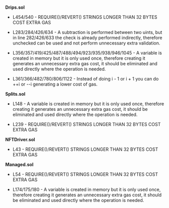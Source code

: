 **Drips.sol**
- L454/540 - REQUIRE()/REVERT() STRINGS LONGER THAN 32 BYTES COST EXTRA GAS

- L283/284/426/634 - A subtraction is performed between two uints, but in line 282/426/633 the check is already performed indirectly, therefore unchecked can be used and not perform unnecessary extra validation.

- L356/357/419/425/487/488/494/923/935/938/946/1045 - A variable is created in memory but it is only used once, therefore creating it generates an unnecessary extra gas cost, it should be eliminated and used directly where the operation is needed.

- L361/366/482/780/806/1122 - Instead of doing i - 1 or i + 1 you can do ++i or --i generating a lower cost of gas.


**Splits.sol**
- L148 - A variable is created in memory but it is only used once, therefore creating it generates an unnecessary extra gas cost, it should be eliminated and used directly where the operation is needed.

- L239 - REQUIRE()/REVERT() STRINGS LONGER THAN 32 BYTES COST EXTRA GAS


**NFTDriver.sol**
- L43 - REQUIRE()/REVERT() STRINGS LONGER THAN 32 BYTES COST EXTRA GAS


**Managed.sol**
- L54 - REQUIRE()/REVERT() STRINGS LONGER THAN 32 BYTES COST EXTRA GAS

- L174/175/180 - A variable is created in memory but it is only used once, therefore creating it generates an unnecessary extra gas cost, it should be eliminated and used directly where the operation is needed.
